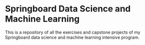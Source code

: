 # Springboard Data Science and Machine Learning

This is a repository of all the exercises and capstone projects of my Springboard data science and machine learning intensive program.
